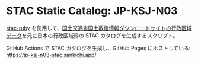 # STAC Static Catalog: JP-KSJ-N03

[stac-ruby](https://github.com/sankichi92/stac-ruby) を使用して、[国土交通省国土数値情報ダウンロードサイトの行政区域データ](https://nlftp.mlit.go.jp/ksj/gml/datalist/KsjTmplt-N03-v3_1.html)を元に日本の行政区域界の STAC カタログを生成するスクリプト。

GitHub Actions で STAC カタログを生成し、GitHub Pages にホストしている:  
https://jp-ksj-n03-stac.sankichi.app/
